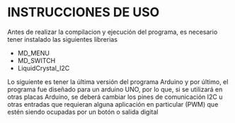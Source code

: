# INSTRUCCIONES DE USO

Antes de realizar la compilacion y ejecución del programa, es necesario tener instalado las siguientes librerias
-	MD_MENU
-	MD_SWITCH
-	LiquidCrystal_I2C

Lo siguiente es tener la última versión del programa Arduino y por último, el programa fue diseñado para un arduino UNO, por lo que, si se utilizará en otras placas Arduino, se deberá cambiar los pines de comunicación  I2C u otras entradas que requieran alguna aplicación en particular (PWM) que estén siendo ocupadas por un botón o salida digital 

